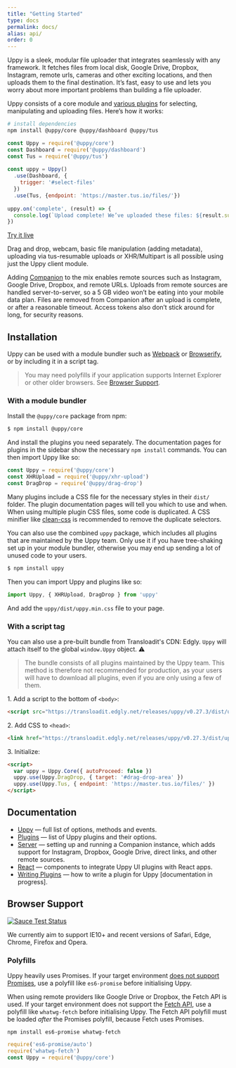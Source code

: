 ```yaml
---
title: "Getting Started"
type: docs
permalink: docs/
alias: api/
order: 0
---
```


Uppy is a sleek, modular file uploader that integrates seamlessly with any framework. It fetches files from local disk, Google Drive, Dropbox, Instagram, remote urls, cameras and other exciting locations, and then uploads them to the final destination. It’s fast, easy to use and lets you worry about more important problems than building a file uploader.

Uppy consists of a core module and [various plugins](/docs/plugins/) for selecting, manipulating and uploading files. Here’s how it works:

```bash
# install dependencies
npm install @uppy/core @uppy/dashboard @uppy/tus
```

```js
const Uppy = require('@uppy/core')
const Dashboard = require('@uppy/dashboard')
const Tus = require('@uppy/tus')
 
const uppy = Uppy()
  .use(Dashboard, {
    trigger: '#select-files'
  })
  .use(Tus, {endpoint: 'https://master.tus.io/files/'})
 
uppy.on('complete', (result) => {
  console.log(`Upload complete! We’ve uploaded these files: ${result.successful}`)
})
```

<a class="TryButton" href="/examples/dashboard/">Try it live</a>

Drag and drop, webcam, basic file manipulation (adding metadata), uploading via tus-resumable uploads or XHR/Multipart is all possible using just the Uppy client module.

Adding [Companion](/docs/companion/) to the mix enables remote sources such as Instagram, Google Drive, Dropbox, and remote URLs. Uploads from remote sources are handled server-to-server, so a 5 GB video won’t be eating into your mobile data plan. Files are removed from Companion after an upload is complete, or after a reasonable timeout. Access tokens also don’t stick around for long, for security reasons.

## Installation

Uppy can be used with a module bundler such as [Webpack](http://webpack.js.org/) or [Browserify](http://browserify.org/), or by including it in a script tag.

> You may need polyfills if your application supports Internet Explorer or other older browsers. See [Browser Support](#browser-support).

### With a module bundler

Install the `@uppy/core` package from npm:

``` bash
$ npm install @uppy/core
```

And install the plugins you need separately. The documentation pages for plugins in the sidebar show the necessary `npm install` commands. You can then import Uppy like so:

```js
const Uppy = require('@uppy/core')
const XHRUpload = require('@uppy/xhr-upload')
const DragDrop = require('@uppy/drag-drop')
```

Many plugins include a CSS file for the necessary styles in their `dist/` folder. The plugin documentation pages will tell you which to use and when. When using multiple plugin CSS files, some code is duplicated. A CSS minifier like [clean-css](https://www.npmjs.com/package/clean-css) is recommended to remove the duplicate selectors.

You can also use the combined `uppy` package, which includes all plugins that are maintained by the Uppy team. Only use it if you have tree-shaking set up in your module bundler, otherwise you may end up sending a lot of unused code to your users.

```bash
$ npm install uppy
```

Then you can import Uppy and plugins like so:

```js
import Uppy, { XHRUpload, DragDrop } from 'uppy'
```

And add the `uppy/dist/uppy.min.css` file to your page.

### With a script tag

You can also use a pre-built bundle from Transloadit's CDN: Edgly. `Uppy` will attach itself to the global `window.Uppy` object.
⚠️
> The bundle consists of all plugins maintained by the Uppy team. This method is therefore not recommended for production, as your users will have to download all plugins, even if you are only using a few of them.

1\. Add a script to the bottom of `<body>`:

``` html
<script src="https://transloadit.edgly.net/releases/uppy/v0.27.3/dist/uppy.min.js"></script>
```

2\. Add CSS to `<head>`:
``` html
<link href="https://transloadit.edgly.net/releases/uppy/v0.27.3/dist/uppy.min.css" rel="stylesheet">
```

3\. Initialize:

``` html
<script>
  var uppy = Uppy.Core({ autoProceed: false })
  uppy.use(Uppy.DragDrop, { target: '#drag-drop-area' })
  uppy.use(Uppy.Tus, { endpoint: 'https://master.tus.io/files/' })
</script>
```

## Documentation

- [Uppy](/docs/uppy/) — full list of options, methods and events.
- [Plugins](/docs/plugins/) — list of Uppy plugins and their options.
- [Server](/docs/companion/) — setting up and running a Companion instance, which adds support for Instagram, Dropbox, Google Drive, direct links, and other remote sources.
- [React](/docs/react/) — components to integrate Uppy UI plugins with React apps.
- [Writing Plugins](/docs/writing-plugins) — how to write a plugin for Uppy [documentation in progress].

## Browser Support

<a href="https://saucelabs.com/u/transloadit-uppy">
  <img src="https://saucelabs.com/browser-matrix/transloadit-uppy.svg" alt="Sauce Test Status"/>
</a>

We currently aim to support IE10+ and recent versions of Safari, Edge, Chrome, Firefox and Opera.

### Polyfills

Uppy heavily uses Promises. If your target environment [does not support Promises](https://caniuse.com/#feat=promises), use a polyfill like `es6-promise` before initialising Uppy.

When using remote providers like Google Drive or Dropbox, the Fetch API is used. If your target environment does not support the [Fetch API](https://caniuse.com/#feat=fetch), use a polyfill like `whatwg-fetch` before initialising Uppy. The Fetch API polyfill must be loaded _after_ the Promises polyfill, because Fetch uses Promises.

```shell
npm install es6-promise whatwg-fetch
```
```js
require('es6-promise/auto')
require('whatwg-fetch')
const Uppy = require('@uppy/core')
```
